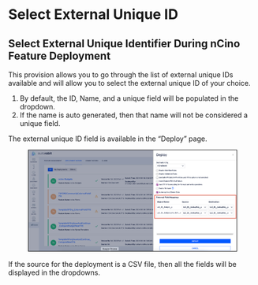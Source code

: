 # Select External Unique ID

## **Select External Unique Identifier During nCino Feature Deployment**

This provision allows you to go through the list of external unique IDs available and will allow you to select the external unique ID of your choice.

1. By default, the ID, Name, and a unique field will be populated in the dropdown.
2. If the name is auto generated, then that name will not be considered a unique field.

The external unique ID field is available in the “Deploy” page.

<figure><img src="../../../../.gitbook/assets/image (1393).png" alt=""><figcaption></figcaption></figure>

If the source for the deployment is a CSV file, then all the fields will be displayed in the dropdowns.
